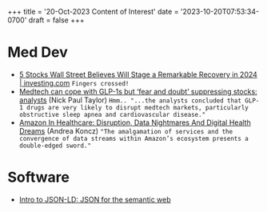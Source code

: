 +++
title = '20-Oct-2023 Content of Interest'
date = '2023-10-20T07:53:34-0700'
draft = false
+++


# Med Dev

-   [5 Stocks Wall Street Believes Will Stage a Remarkable Recovery in 2024 | investing.com](https://www.google.com/url?rct=j&sa=t&url=https://www.investing.com/analysis/5-stocks-wall-street-believes-will-stage-a-remarkable-recovery-in-2024-200642852&ct=ga&cd=CAIyGjdmYTYyZTUxM2FiM2QxMmY6Y29tOmVuOlVT&usg=AOvVaw1SDsK369EVGa42724u4Tl-)
    `Fingers crossed!`
-   [Medtech can cope with GLP-1s but ‘fear and doubt’ suppressing stocks: analysts](https://www.medtechdive.com/news/medtech-glp-1-obesity-drugs-fear-stocks/696515/) (Nick Paul Taylor)
    `Hmm.. "...the analysts concluded that GLP-1 drugs are very likely to disrupt medtech markets, particularly obstructive sleep apnea and cardiovascular disease."`
-   [Amazon In Healthcare: Disruption, Data Nightmares And Digital Health Dreams](https://medicalfuturist.com/amazon-in-healthcare-disruption-data-nightmares-and-digital-health-dreams) (Andrea Koncz)
    `"The amalgamation of services and the convergence of data streams within Amazon’s ecosystem presents a double-edged sword."`


# Software

-   [Intro to JSON-LD: JSON for the semantic web](https://www.infoworld.com/article/3708252/intro-to-json-ld-json-for-the-semantic-web.html#tk.rss_applicationdevelopment)


